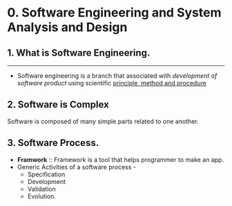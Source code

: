 # 0. Software Engineering and System Analysis and Design

## 1. What is Software Engineering.
---- 
- Software engineering is a branch that associated with *development of software product* using scientific <u>principle, method and procedure</u>

## 2. Software is Complex 
Software is composed of many simple parts related to one another.

## 3. Software Process.
- **Framwork** :: Framework is a tool that helps programmer to make an app.
- Generic Activities of a software process - 
	- Specification
	- Development
	- Validation
	- Evolution.